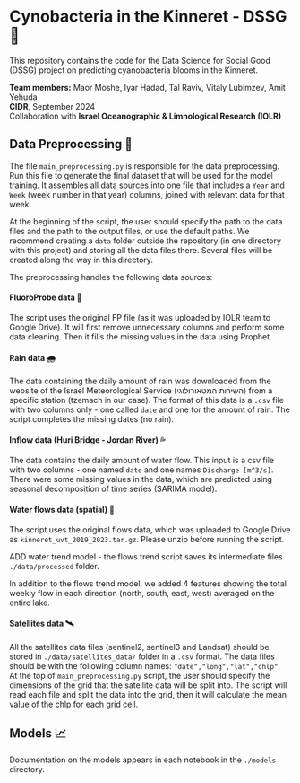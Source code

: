 # Cynobacteria in the Kinneret - DSSG 🦠
This repository contains the code for the Data Science for Social Good (DSSG) project on predicting cyanobacteria blooms in the Kinneret.

**Team members:** Maor Moshe, Iyar Hadad, Tal Raviv, Vitaly Lubimzev, Amit Yehuda  
**CIDR**, September 2024  
Collaboration with **Israel Oceanographic & Limnological Research (IOLR)**

## Data Preprocessing 🧹
The file `main_preprocessing.py` is responsible for the data preprocessing. Run this file to generate the final dataset that will be used for the model training.
It assembles all data sources into one file that includes a `Year` and `Week` (week number in that year) columns, joined with relevant data for that week.

At the beginning of the script, the user should specify the path to the data files and the path to the output files, or use the default paths.
We recommend creating a `data` folder outside the repository (in one directory with this project) and storing all the data files there. Several files will be created along the way in this directory.

The preprocessing handles the following data sources:

#### FluoroProbe data 🧪
The script uses the original FP file (as it was uploaded by IOLR team to Google Drive).
It will first remove unnecessary columns and perform some data cleaning.
Then it fills the missing values in the data using Prophet.

#### Rain data 🌧
The data containing the daily amount of rain was downloaded from the website of the Israel Meteorological Service (השירות המטאורולוגי) from a specific station (tzemach in our case).
The format of this data is a `.csv` file with two columns only - one called `date` and one for the amount of rain. The script completes the missing dates (no rain).

#### Inflow data (Huri Bridge - Jordan River) 💦 
The data contains the daily amount of water flow. This input is a csv file with two columns - one named `date` and one names `Discharge [m^3/s]`.
There were some missing values in the data, which are predicted using seasonal decomposition of time series (SARIMA model).

#### Water flows data (spatial) 🌊
The script uses the original flows data, which was uploaded to Google Drive as `kinneret_uvt_2019_2023.tar.gz`. Please unzip before running the script.

ADD water trend model - the flows trend script saves its intermediate files `./data/processed` folder.

In addition to the flows trend model, we added 4 features showing the total weekly flow in each direction (north, south, east, west) averaged on the entire lake.

#### Satellites data 🛰
All the satellites data files (sentinel2, sentinel3 and Landsat) should be stored in `./data/satellites_data/` folder in a `.csv` format. The data files should be with the following column names:
`"date","long","lat","chlp"`.  
At the top of `main_preprocessing.py` script, the user should specify the dimensions of the grid that the satellite data will be split into. The script will read each file and split the data into the grid, then it will calculate the mean value of the chlp for each grid cell.

## Models 📈
Documentation on the models appears in each notebook in the `./models` directory.

